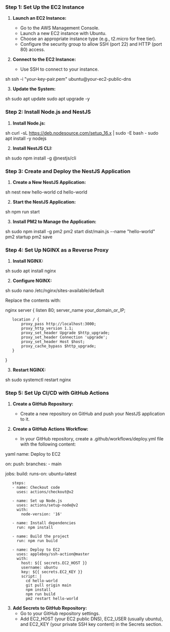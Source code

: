 ### Step 1: Set Up the EC2 Instance
1. **Launch an EC2 Instance:**
   - Go to the AWS Management Console.
   - Launch a new EC2 instance with Ubuntu.
   - Choose an appropriate instance type (e.g., t2.micro for free tier).
   - Configure the security group to allow SSH (port 22) and HTTP (port 80) access.

2. **Connect to the EC2 Instance:**
   - Use SSH to connect to your instance.
     
sh
     ssh -i "your-key-pair.pem" ubuntu@your-ec2-public-dns


3. **Update the System:**
   
sh
   sudo apt update
   sudo apt upgrade -y


### Step 2: Install Node.js and NestJS
1. **Install Node.js:**
   
sh
   curl -sL https://deb.nodesource.com/setup_16.x | sudo -E bash -
   sudo apt install -y nodejs


2. **Install NestJS CLI:**
   
sh
   sudo npm install -g @nestjs/cli


### Step 3: Create and Deploy the NestJS Application
1. **Create a New NestJS Application:**
   
sh
   nest new hello-world
   cd hello-world


2. **Start the NestJS Application:**
   
sh
   npm run start


3. **Install PM2 to Manage the Application:**
   
sh
   sudo npm install -g pm2
   pm2 start dist/main.js --name "hello-world"
   pm2 startup
   pm2 save


### Step 4: Set Up NGINX as a Reverse Proxy
1. **Install NGINX:**
   
sh
   sudo apt install nginx


2. **Configure NGINX:**
   
sh
   sudo nano /etc/nginx/sites-available/default

   Replace the contents with:
   
nginx
   server {
       listen 80;
       server_name your_domain_or_IP;

       location / {
           proxy_pass http://localhost:3000;
           proxy_http_version 1.1;
           proxy_set_header Upgrade $http_upgrade;
           proxy_set_header Connection 'upgrade';
           proxy_set_header Host $host;
           proxy_cache_bypass $http_upgrade;
       }
   }


3. **Restart NGINX:**
   
sh
   sudo systemctl restart nginx


### Step 5: Set Up CI/CD with GitHub Actions
1. **Create a GitHub Repository:**
   - Create a new repository on GitHub and push your NestJS application to it.

2. **Create a GitHub Actions Workflow:**
   - In your GitHub repository, create a .github/workflows/deploy.yml file with the following content:
   
yaml
   name: Deploy to EC2

   on:
     push:
       branches:
         - main

   jobs:
     build:
       runs-on: ubuntu-latest

       steps:
       - name: Checkout code
         uses: actions/checkout@v2

       - name: Set up Node.js
         uses: actions/setup-node@v2
         with:
           node-version: '16'

       - name: Install dependencies
         run: npm install

       - name: Build the project
         run: npm run build

       - name: Deploy to EC2
         uses: appleboy/ssh-action@master
         with:
           host: ${{ secrets.EC2_HOST }}
           username: ubuntu
           key: ${{ secrets.EC2_KEY }}
           script: |
             cd hello-world
             git pull origin main
             npm install
             npm run build
             pm2 restart hello-world


3. **Add Secrets to GitHub Repository:**
   - Go to your GitHub repository settings.
   - Add EC2_HOST (your EC2 public DNS), EC2_USER (usually ubuntu), and EC2_KEY (your private SSH key content) in the Secrets section.
